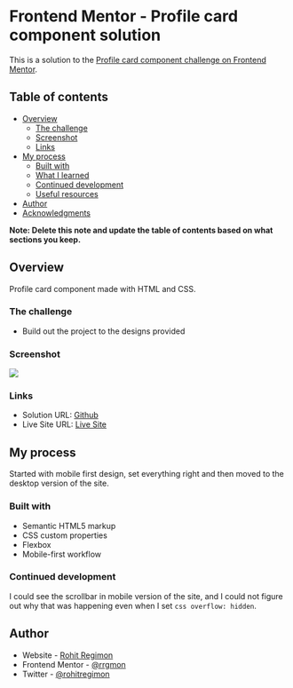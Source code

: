 # Frontend Mentor - Profile card component solution

This is a solution to the [Profile card component challenge on Frontend Mentor](https://www.frontendmentor.io/challenges/profile-card-component-cfArpWshJ).

## Table of contents

- [Overview](#overview)
  - [The challenge](#the-challenge)
  - [Screenshot](#screenshot)
  - [Links](#links)
- [My process](#my-process)
  - [Built with](#built-with)
  - [What I learned](#what-i-learned)
  - [Continued development](#continued-development)
  - [Useful resources](#useful-resources)
- [Author](#author)
- [Acknowledgments](#acknowledgments)

**Note: Delete this note and update the table of contents based on what sections you keep.**

## Overview

Profile card component made with HTML and CSS.

### The challenge

- Build out the project to the designs provided

### Screenshot

![](./images/Screenshot.png)

### Links

- Solution URL: [Github](https://github.com/rrgmon/frontendmentor-challenge-newbie-3)
- Live Site URL: [Live Site](https://rrgmon.dev/frontendmentor-challenge-newbie-3/)

## My process

Started with mobile first design, set everything right and then moved to the desktop version of the site.

### Built with

- Semantic HTML5 markup
- CSS custom properties
- Flexbox
- Mobile-first workflow

### Continued development

I could see the scrollbar in mobile version of the site, and I could not figure out why that was happening even when I set
`css overflow: hidden`.

## Author

- Website - [Rohit Regimon](https://rrgmon.dev)
- Frontend Mentor - [@rrgmon](https://www.frontendmentor.io/profile/rrgmon)
- Twitter - [@rohitregimon](https://www.twitter.com/rohitregimon)

